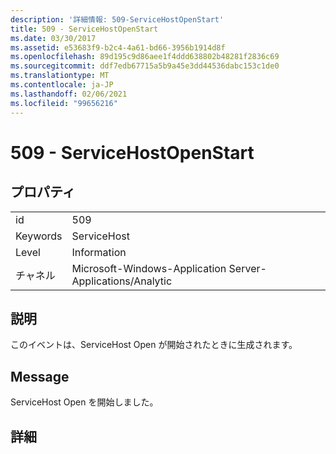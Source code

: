 ```yaml
---
description: '詳細情報: 509-ServiceHostOpenStart'
title: 509 - ServiceHostOpenStart
ms.date: 03/30/2017
ms.assetid: e53683f9-b2c4-4a61-bd66-3956b1914d8f
ms.openlocfilehash: 89d195c9d86aee1f4ddd638802b48281f2836c69
ms.sourcegitcommit: ddf7edb67715a5b9a45e3dd44536dabc153c1de0
ms.translationtype: MT
ms.contentlocale: ja-JP
ms.lasthandoff: 02/06/2021
ms.locfileid: "99656216"
---
```

# <a name="509---servicehostopenstart"></a>509 - ServiceHostOpenStart

## <a name="properties"></a>プロパティ  
  
|||  
|-|-|  
|id|509|  
|Keywords|ServiceHost|  
|Level|Information|  
|チャネル|Microsoft-Windows-Application Server-Applications/Analytic|  
  
## <a name="description"></a>説明  

 このイベントは、ServiceHost Open が開始されたときに生成されます。  
  
## <a name="message"></a>Message  

 ServiceHost Open を開始しました。  
  
## <a name="details"></a>詳細
